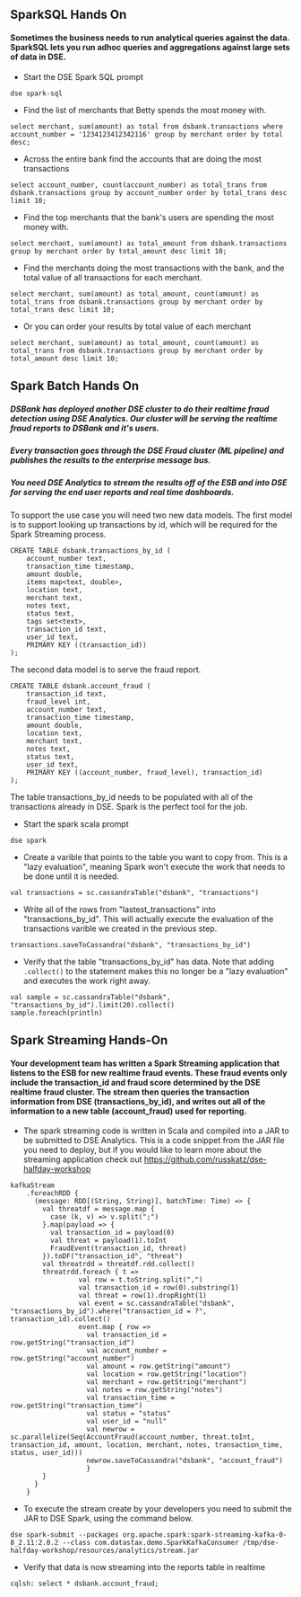 ## SparkSQL Hands On
#### Sometimes the business needs to run analytical queries against the data. SparkSQL lets you run adhoc queries and aggregations against large sets of data in DSE.

* Start the DSE Spark SQL prompt

`dse spark-sql`

* Find the list of merchants that Betty spends the most money with.

`select merchant, sum(amount) as total from dsbank.transactions where account_number = '1234123412342116' group by merchant order by total desc;`

* Across the entire bank find the accounts that are doing the most transactions

`select account_number, count(account_number) as total_trans from dsbank.transactions group by account_number order by total_trans desc limit 10;`

* Find the top merchants that the bank's users are spending the most money with.

`select merchant, sum(amount) as total_amount from dsbank.transactions group by merchant order by total_amount desc limit 10;`

* Find the merchants doing the most transactions with the bank, and the total value of all transactions for each merchant.

`select merchant, sum(amount) as total_amount, count(amount) as total_trans from dsbank.transactions group by merchant order by total_trans desc limit 10;`

* Or you can order your results by total value of each merchant

`select merchant, sum(amount) as total_amount, count(amount) as total_trans from dsbank.transactions group by merchant order by total_amount desc limit 10;`

## Spark Batch Hands On
##### DSBank has deployed another DSE cluster to do their realtime fraud detection using DSE Analytics. Our cluster will be serving the realtime fraud reports to DSBank and it's users.
##### Every transaction goes through the DSE Fraud cluster (ML pipeline) and publishes the results to the enterprise message bus.
##### You need DSE Analytics to stream the results off of the ESB and into DSE for serving the end user reports and real time dashboards.

To support the use case you will need two new data models.
The first model is to support looking up transactions by id, which will be required for the Spark Streaming process.

```
CREATE TABLE dsbank.transactions_by_id (
    account_number text,
    transaction_time timestamp,
    amount double,
    items map<text, double>,
    location text,
    merchant text,
    notes text,
    status text,
    tags set<text>,
    transaction_id text,
    user_id text,
    PRIMARY KEY ((transaction_id))
);
```

The second data model is to serve the fraud report.

```
CREATE TABLE dsbank.account_fraud (
    transaction_id text,
    fraud_level int,
    account_number text,
    transaction_time timestamp,
    amount double,
    location text,
    merchant text,
    notes text,
    status text,
    user_id text,
    PRIMARY KEY ((account_number, fraud_level), transaction_id)
);
```

The table transactions_by_id needs to be populated with all of the transactions already in DSE. Spark is the perfect tool for the job.

* Start the spark scala prompt

`dse spark`

* Create a varible that points to the table you want to copy from. This is a "lazy evaluation", meaning Spark won't execute the work that needs to be done until it is needed.

`val transactions = sc.cassandraTable("dsbank", "transactions")`

* Write all of the rows from "lastest_transactions" into "transactions_by_id". This will actually execute the evaluation of the transactions varible we created in the previous step.

`transactions.saveToCassandra("dsbank", "transactions_by_id")`

* Verify that the table "transactions_by_id" has data. Note that adding `.collect()` to the statement makes this no longer be a "lazy evaluation" and executes the work right away.

```
val sample = sc.cassandraTable("dsbank", "transactions_by_id").limit(20).collect()
sample.foreach(println)
```

## Spark Streaming Hands-On
#### Your development team has written a Spark Streaming application that listens to the ESB for new realtime fraud events. These fraud events only include the transaction_id and fraud score determined by the DSE realtime fraud cluster. The stream then queries the transaction information from DSE (transactions_by_id), and writes out all of the information to a new table (account_fraud) used for reporting.

* The spark streaming code is written in Scala and compiled into a JAR to be submitted to DSE Analytics. This is a code snippet from the JAR file you need to deploy, but if you would like to learn more about the streaming application check out https://github.com/russkatz/dse-halfday-workshop

```
kafkaStream
    .foreachRDD {
      (message: RDD[(String, String)], batchTime: Time) => {
        val threatdf = message.map {
          case (k, v) => v.split(";")
        }.map(payload => {
          val transaction_id = payload(0)
          val threat = payload(1).toInt
          FraudEvent(transaction_id, threat)
        }).toDF("transaction_id", "threat")
        val threatrdd = threatdf.rdd.collect()
        threatrdd.foreach { t =>
                 val row = t.toString.split(",")
                 val transaction_id = row(0).substring(1)
                 val threat = row(1).dropRight(1)
                 val event = sc.cassandraTable("dsbank", "transactions_by_id").where("transaction_id = ?", transaction_id).collect()
                 event.map { row => 
                   val transaction_id = row.getString("transaction_id")
                   val account_number = row.getString("account_number")
                   val amount = row.getString("amount")
                   val location = row.getString("location")
                   val merchant = row.getString("merchant")
                   val notes = row.getString("notes")
                   val transaction_time = row.getString("transaction_time")
                   val status = "status"
                   val user_id = "null"
                   val newrow = sc.parallelize(Seq(AccountFraud(account_number, threat.toInt, transaction_id, amount, location, merchant, notes, transaction_time, status, user_id)))
                   newrow.saveToCassandra("dsbank", "account_fraud")
                   }
        }
      }
    }
```

* To execute the stream create by your developers you need to submit the JAR to DSE Spark, using the command below.

`dse spark-submit --packages org.apache.spark:spark-streaming-kafka-0-8_2.11:2.0.2 --class com.datastax.demo.SparkKafkaConsumer /tmp/dse-halfday-workshop/resources/analytics/stream.jar`

* Verify that data is now streaming into the reports table in realtime

`cqlsh: select * dsbank.account_fraud;`
